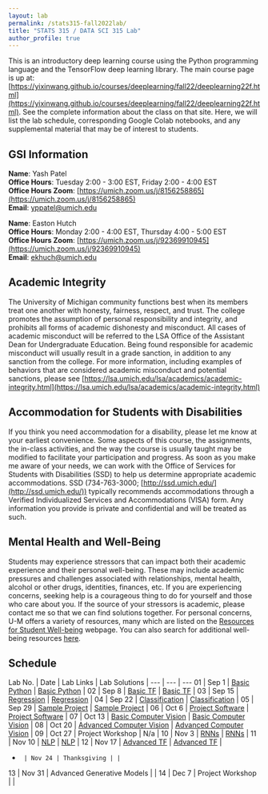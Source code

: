 ```yaml
---
layout: lab
permalink: /stats315-fall2022lab/
title: "STATS 315 / DATA SCI 315 Lab"
author_profile: true
---
```


This is an introductory deep learning course using the Python programming language and the TensorFlow deep learning library. The main course page is up at: [https://yixinwang.github.io/courses/deeplearning/fall22/deeplearning22f.html](https://yixinwang.github.io/courses/deeplearning/fall22/deeplearning22f.html). See the complete information about the class on that site. Here, we will list the lab schedule, corresponding Google Colab notebooks, and any supplemental material that may be of interest to students.

## GSI Information

**Name**: Yash Patel   
**Office Hours**: Tuesday 2:00 - 3:00 EST, Friday 2:00 - 4:00 EST   
**Office Hours Zoom**: [https://umich.zoom.us/j/8156258865](https://umich.zoom.us/j/8156258865)   
**Email**: [yppatel@umich.edu](mailto:yppatel@umich.edu)   


**Name**: Easton Hutch  
**Office Hours**: Monday 2:00 - 4:00 EST, Thursday 4:00 - 5:00 EST   
**Office Hours Zoom**: [https://umich.zoom.us/j/92369910945](https://umich.zoom.us/j/92369910945)    
**Email**: [ekhuch@umich.edu](mailto:ekhuch@umich.edu)   

## Academic Integrity

The University of Michigan community functions best when its members treat one another with honesty, fairness, respect, and trust. The college promotes the assumption of personal responsibility and integrity, and prohibits all forms of academic dishonesty and misconduct. All cases of academic misconduct will be referred to the LSA Office of the Assistant Dean for Undergraduate Education. Being found responsible for academic misconduct will usually result in a grade sanction, in addition to any sanction from the college. For more information, including examples of behaviors that are considered academic misconduct and potential sanctions, please see [https://lsa.umich.edu/lsa/academics/academic-integrity.html](https://lsa.umich.edu/lsa/academics/academic-integrity.html)

## Accommodation for Students with Disabilities

If you think you need accommodation for a disability, please let me know at your earliest convenience. Some aspects of this course, the assignments, the in-class activities, and the way the course is usually taught may be modified to facilitate your participation and progress. As soon as you make me aware of your needs, we can work with the Office of Services for Students with Disabilities (SSD) to help us determine appropriate academic accommodations. SSD (734-763-3000; [http://ssd.umich.edu/](http://ssd.umich.edu/)) typically recommends accommodations through a Verified Individualized Services and Accommodations (VISA) form. Any information you provide is private and confidential and will be treated as such.

## Mental Health and Well-Being

Students may experience stressors that can impact both their academic experience and their personal well-being. These may include academic pressures and challenges associated with relationships, mental health, alcohol or other drugs, identities, finances, etc. If you are experiencing concerns, seeking help is a courageous thing to do for yourself and those who care about you. If the source of your stressors is academic, please contact me so that we can find solutions together. For personal concerns, U-M offers a variety of resources, many which are listed on the [Resources for Student Well-being](https://wellbeing.studentlife.umich.edu/resources-list) webpage. You can also search for additional well-being resources [here](https://wellbeing.studentlife.umich.edu/well-being-resources). 

## Schedule

Lab No. | Date   | Lab Links | Lab Solutions |
---     | ---    | ---
01      | Sep 1  | [Basic Python](https://colab.research.google.com/drive/1PFDOQa2OZlc8SmNAIt17OFoi1HpRTyB4?usp=sharing) | [Basic Python](https://colab.research.google.com/drive/1IdwlHd-bsZ1J43DjQmAAnR_jZWa6B3ku?usp=sharing) |
02      | Sep 8  | [Basic TF](https://drive.google.com/file/d/19GorakDobDyrxg45VUu-wRWVFF4Qbk2B/view?usp=sharing)        | [Basic TF](https://drive.google.com/file/d/1EaUm9K-fxmmjO1GB5cHi1gq5xl1SRlyR/view?usp=sharing) |
03      | Sep 15 | [Regression](https://drive.google.com/file/d/1xYVPg_V6-P5qcT5KG7JpFkgy6b-GSxDx/view?usp=sharing)      | [Regression](https://drive.google.com/file/d/15K8c58DfU0TKaIVhgFdvBpwlywaEvRVn/view?usp=sharing) |
04      | Sep 22 | [Classification](https://drive.google.com/file/d/1gE8wXpBoHBIeZ6nyiNgsOJhvGNW-Bcql/view?usp=sharing)  | [Classification](https://drive.google.com/file/d/1sPwdL6XFU9VR4MGnjzvy0lWt1SYtIlkY/view?usp=sharing) |
05      | Sep 29 | [Sample Project](https://drive.google.com/file/d/1m3hKaSQ4FvAOoPdc4SFFUsv3Dm3FUfB7/view?usp=sharing) | [Sample Project](https://drive.google.com/file/d/11FVu-Y-TfoFtWBWANSDaeO4LGcUfuk8A/view?usp=sharing) |
06      | Oct 6  | [Project Software](https://drive.google.com/file/d/1b2XFKpRIgpGfYyFH0Bi8ANnKuu_fUtxP/view?usp=sharing) | [Project Software](https://drive.google.com/file/d/1sABcNZJPUVfUkS_mPAtb1G3GNVAIX-tx/view?usp=sharing) |
07      | Oct 13 | [Basic Computer Vision](https://colab.research.google.com/drive/1LfBfxCPgck0xzViHKSgKDYwdLRGFRx9P?usp=sharing) | [Basic Computer Vision](https://colab.research.google.com/drive/1QcBWqJxhjG2btuskno-2W12EKmNJAdCp?usp=sharing) |
08      | Oct 20 | [Advanced Computer Vision](https://colab.research.google.com/drive/18xtRndg23YTlbijJKvjw5o-3aDI-n7SA?usp=sharing) | [Advanced Computer Vision](https://colab.research.google.com/drive/1WYc6JlNvpjOXDj-JN6zDV-RpTfbsJktp?usp=sharing) |
09      | Oct 27 | Project Workshop | N/a |
10      | Nov 3  | [RNNs](https://colab.research.google.com/drive/1hdDofDXYFTrruxfHz7PPUUMyK4qQxhmZ?usp=sharing) | [RNNs](https://colab.research.google.com/drive/1faco3FoTioZxlUw3W4h5EZ5gmy9sQRLC?usp=sharing) |
11      | Nov 10 | [NLP](https://colab.research.google.com/drive/1FxCZzaYwDCqS_2RJA-t-TB7-B6wcXed5?usp=sharing) | [NLP](https://colab.research.google.com/drive/19ZhE2JGLMb8E8FVQpEHIjVSHzUwvlqSI?usp=sharing) |
12      | Nov 17 | [Advanced TF](https://colab.research.google.com/drive/1kSeGtzyqPu5szbZSHyj-DI5w9HYl7o9D?usp=sharing) | [Advanced TF](https://colab.research.google.com/drive/1LuUcqz7I0knf8GkiuceD43oH69hA5iDV?usp=sharing) |
-      | Nov 24 | Thanksgiving | |
13      | Nov 31  | Advanced Generative Models | |
14      | Dec 7  | Project Workshop | |